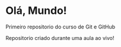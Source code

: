# Olá, Mundo!
Primeiro repositorio do curso de Git e GitHub

Repositorio criado durante uma aula ao vivo!
